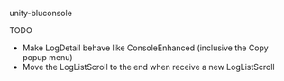 unity-bluconsole

TODO
* Make LogDetail behave like ConsoleEnhanced (inclusive the Copy popup menu)
* Move the LogListScroll to the end when receive a new LogListScroll
